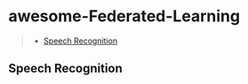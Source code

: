 # awesome-Federated-Learning


> * [Speech Recognition](https://github.com/ChanChiChoi/awesome-Federated-Learning#speech-recognition)




## Speech Recognition

